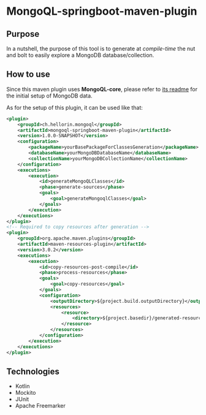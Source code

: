 # MongoQL-springboot-maven-plugin

## Purpose
In a nutshell, the purpose of this tool is to generate at *compile-time* the nut and bolt to easily explore a MongoDB database/collection.

## How to use
Since this maven plugin uses **MongoQL-core**, please refer to [its readme](https://github.com/Hellorin/MongoQL-core) for the initial setup of MongoDB data.

As for the setup of this plugin, it can be used like that:
```xml
<plugin>
    <groupId>ch.hellorin.mongoql</groupId>
    <artifactId>mongoql-springboot-maven-plugin</artifactId>
    <version>1.0.0-SNAPSHOT</version>
    <configuration>
        <packageName>yourBasePackageForClassesGeneration</packageName>
        <databaseName>yourMongoDBDatabaseName</databaseName>
        <collectionName>yourMongoDBCollectionName</collectionName>
    </configuration>
    <executions>
        <execution>
            <id>generateMongoQLClasses</id>
            <phase>generate-sources</phase>
            <goals>
                <goal>generateMongoqlClasses</goal>
            </goals>
        </execution>
    </executions>
</plugin>
<!-- Required to copy resources after generation -->
<plugin>
    <groupId>org.apache.maven.plugins</groupId>
    <artifactId>maven-resources-plugin</artifactId>
    <version>3.0.2</version>
    <executions>
        <execution>
            <id>copy-resources-post-compile</id>
            <phase>process-resources</phase>
            <goals>
                <goal>copy-resources</goal>
            </goals>
            <configuration>
                <outputDirectory>${project.build.outputDirectory}</outputDirectory>
                <resources>
                    <resource>
                        <directory>${project.basedir}/generated-resources</directory>
                    </resource>
                </resources>
            </configuration>
        </execution>
    </executions>
</plugin>
```

## Technologies
- Kotlin
- Mockito
- JUnit
- Apache Freemarker
